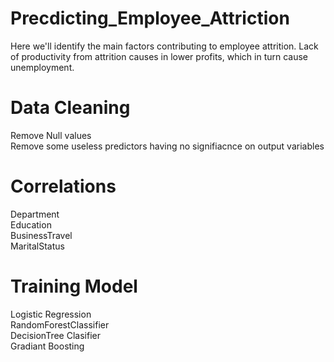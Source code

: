# Precdicting_Employee_Attriction
Here  we'll identify the main factors contributing to employee attrition. Lack of productivity from attrition causes in lower profits, which in turn cause unemployment.
# Data Cleaning
Remove Null values  <br />
Remove some useless predictors having no signifiacnce on output variables
# Correlations
Department <br />
Education <br />
BusinessTravel <br />
MaritalStatus
# Training Model
Logistic Regression  <br />
RandomForestClassifier  <br />
DecisionTree Clasifier  <br />
Gradiant Boosting
